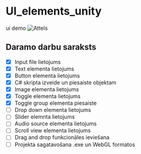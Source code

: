 # UI_elements_unity
ui demo
![Attels](https://www.pngall.com/wp-content/uploads/5/Cartoon-Mr.-Bean-PNG-File.png)

## Daramo darbu saraksts
- [x] Input file lietojums
- [x] Text elementa lietojums 
- [x] Button elementa lietojums 
- [x] C# skripta izveide un piesaiste objektam
- [x] Image elementa lietojums 
- [x] Toggle elementa lietojums 
- [x] Toggle group elementa piesaiste
- [ ] Drop down elementa lietojums 
- [ ] Slider elemnta lietojums 
- [ ] Audio source elementa lietojums 
- [ ] Scroll view elementa lietojums 
- [ ] Drag and drop funkcionāles ieviešana
- [ ] Projekta sagatavošana .exe un WebGL formatos
